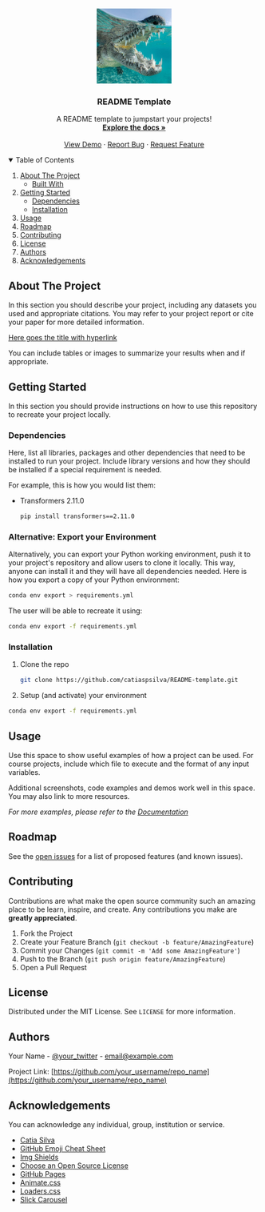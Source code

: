 <!-- PROJECT LOGO -->
<br />
<p align="center">
  <a href="https://github.com/catiaspsilva/README-template">
    <img src="images/gators.jpg" alt="Logo" width="150" height="150">
  </a>

  <h3 align="center">README Template</h3>

  <p align="center">
    A README template to jumpstart your projects!
    <br />
    <a href="https://github.com/catiaspsilva/README-template/blob/main/images/docs.txt"><strong>Explore the docs »</strong></a>
    <br />
    <br />
    <a href="#usage">View Demo</a>
    ·
    <a href="https://github.com/catiaspsilva/README-template/issues">Report Bug</a>
    ·
    <a href="https://github.com/catiaspsilva/README-template/issues">Request Feature</a>
  </p>
</p>



<!-- TABLE OF CONTENTS -->
<details open="open">
  <summary>Table of Contents</summary>
  <ol>
    <li>
      <a href="#about-the-project">About The Project</a>
      <ul>
        <li><a href="#built-with">Built With</a></li>
      </ul>
    </li>
    <li>
      <a href="#getting-started">Getting Started</a>
      <ul>
        <li><a href="#dependencies">Dependencies</a></li>
        <li><a href="#installation">Installation</a></li>
      </ul>
    </li>
    <li><a href="#usage">Usage</a></li>
    <li><a href="#roadmap">Roadmap</a></li>
    <li><a href="#contributing">Contributing</a></li>
    <li><a href="#license">License</a></li>
    <li><a href="#authors">Authors</a></li>
    <li><a href="#acknowledgements">Acknowledgements</a></li>
  </ol>
</details>



<!-- ABOUT THE PROJECT -->
## About The Project

In this section you should describe your project, including any datasets you used and appropriate citations. You may refer to your project report or cite your paper for more detailed information.

[Here goes the title with hyperlink](https://github.com/catiaspsilva/README-template)

You can include tables or images to summarize your results when and if appropriate.

<!-- GETTING STARTED -->
## Getting Started

In this section you should provide instructions on how to use this repository to recreate your project locally.

### Dependencies

Here, list all libraries, packages and other dependencies that need to be installed to run your project. Include library versions and how they should be installed if a special requirement is needed.

For example, this is how you would list them:
* Transformers 2.11.0
  ```sh
  pip install transformers==2.11.0
  ```
### Alternative: Export your Environment

Alternatively, you can export your Python working environment, push it to your project's repository and allow users to clone it locally. This way, anyone can install it and they will have all dependencies needed. Here is how you export a copy of your Python environment:

  ```sh
  conda env export > requirements.yml
  ```

The user will be able to recreate it using:

  ```sh
  conda env export -f requirements.yml
  ```

### Installation

1. Clone the repo
   ```sh
   git clone https://github.com/catiaspsilva/README-template.git
   ```
2. Setup (and activate) your environment
  ```sh
  conda env export -f requirements.yml
  ```

<!-- USAGE EXAMPLES -->
## Usage

Use this space to show useful examples of how a project can be used. For course projects, include which file to execute and the format of any input variables.

Additional screenshots, code examples and demos work well in this space. You may also link to more resources.

_For more examples, please refer to the [Documentation](https://example.com)_

<!-- ROADMAP -->
## Roadmap

See the [open issues](https://github.com/catiaspsilva/README-template/issues) for a list of proposed features (and known issues).

<!-- CONTRIBUTING -->
## Contributing

Contributions are what make the open source community such an amazing place to be learn, inspire, and create. Any contributions you make are **greatly appreciated**.

1. Fork the Project
2. Create your Feature Branch (`git checkout -b feature/AmazingFeature`)
3. Commit your Changes (`git commit -m 'Add some AmazingFeature'`)
4. Push to the Branch (`git push origin feature/AmazingFeature`)
5. Open a Pull Request


<!-- LICENSE -->
## License

Distributed under the MIT License. See `LICENSE` for more information.


<!-- Authors -->
## Authors

Your Name - [@your_twitter](https://twitter.com/your_username) - email@example.com

Project Link: [https://github.com/your_username/repo_name](https://github.com/your_username/repo_name)


<!-- ACKNOWLEDGEMENTS -->
## Acknowledgements

You can acknowledge any individual, group, institution or service.
* [Catia Silva](https://faculty.eng.ufl.edu/catia-silva/)
* [GitHub Emoji Cheat Sheet](https://www.webpagefx.com/tools/emoji-cheat-sheet)
* [Img Shields](https://shields.io)
* [Choose an Open Source License](https://choosealicense.com)
* [GitHub Pages](https://pages.github.com)
* [Animate.css](https://daneden.github.io/animate.css)
* [Loaders.css](https://connoratherton.com/loaders)
* [Slick Carousel](https://kenwheeler.github.io/slick)
